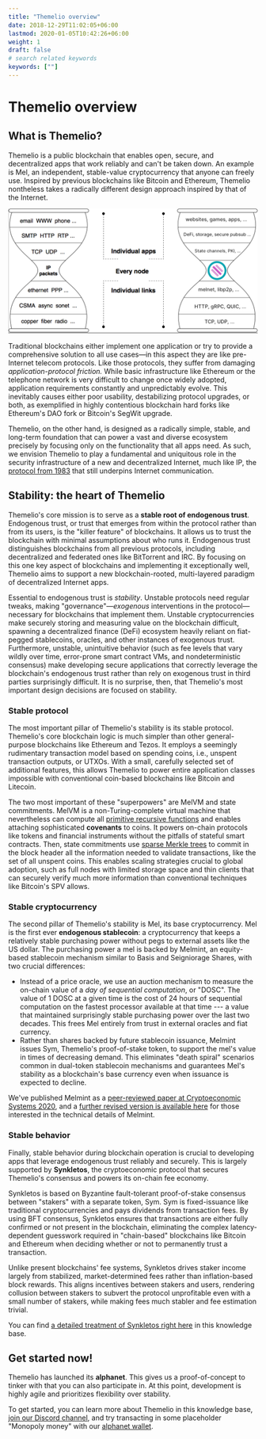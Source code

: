 ```yaml
---
title: "Themelio overview"
date: 2018-12-29T11:02:05+06:00
lastmod: 2020-01-05T10:42:26+06:00
weight: 1
draft: false
# search related keywords
keywords: [""]
---
```


# Themelio overview

## What is Themelio?

Themelio is a public blockchain that enables open, secure, and decentralized apps that work reliably and can't be taken down. An example is Mel, an independent, stable-value cryptocurrency that anyone can freely use. Inspired by previous blockchains like Bitcoin and Ethereum, Themelio nontheless takes a radically different design approach inspired by that of the Internet.

![](.gitbook/assets/hourglass.png)

Traditional blockchains either implement one application or try to provide a comprehensive solution to all use cases—in this aspect they are like pre-Internet telecom protocols. Like those protocols, they suffer from damaging _application-protocol friction._ While basic infrastructure like Ethereum or the telephone network is very difficult to change once widely adopted, application requirements constantly and unpredictably evolve. This inevitably causes either poor usability, destabilizing protocol upgrades, or both, as exemplified in highly contentious blockchain hard forks like Ethereum's DAO fork or Bitcoin's SegWit upgrade.

Themelio, on the other hand, is designed as a radically simple, stable, and long-term foundation that can power a vast and diverse ecosystem precisely by focusing only on the functionality that all apps need. As such, we envision Themelio to play a fundamental and uniquitous role in the security infrastructure of a new and decentralized Internet, much like IP, the [protocol from 1983](https://tools.ietf.org/html/rfc791) that still underpins Internet communication.

## Stability: the heart of Themelio

Themelio's core mission is to serve as a **stable root of endogenous trust**. Endogenous trust, or trust that emerges from within the protocol rather than from its users,  is the "killer feature" of blockchains. It allows us to trust the blockchain with minimal assumptions about who runs it. Endogenous trust distinguishes blockchains from all previous protocols, including decentralized and federated ones like BitTorrent and IRC. By focusing on this one key aspect of blockchains and implementing it exceptionally well, Themelio aims to support a new blockchain-rooted, multi-layered paradigm of decentralized Internet apps.

Essential to endogenous trust is _stability_. Unstable protocols need regular tweaks, making "governance"—_exogenous_ interventions in the protocol—necessary for blockchains that implement them. Unstable cryptocurrencies make securely storing and measuring value on the blockchain difficult, spawning a decentralized finance \(DeFi\) ecosystem heavily reliant on fiat-pegged stablecoins, oracles, and other instances of exogenous trust. Furthermore, unstable, unintuitive behavior \(such as fee levels that vary wildly over time, error-prone smart contract VMs, and nondeterministic consensus\) make developing secure applications that correctly leverage the blockchain's endogenous trust rather than rely on exogenous trust in third parties surprisingly difficult. It is no surprise, then, that Themelio's most important design decisions are focused on stability.

### Stable protocol 

The most important pillar of Themelio's stability is its stable protocol. Themelio's core blockchain logic is much simpler than other general-purpose blockchains like Ethereum and Tezos. It employs a seemingly rudimentary transaction model based on spending coins, i.e., unspent transaction outputs, or UTXOs. With a small, carefully selected set of additional features, this allows Themelio to power entire application classes impossible with conventional coin-based blockchains like Bitcoin and Litecoin. 

The two most important of these "superpowers" are MelVM and state commitments. MelVM is a non-Turing-complete virtual machine that nevertheless can compute all [primitive recursive functions](https://en.m.wikipedia.org/wiki/Primitive_recursive_function) and enables attaching sophisticated **covenants** to coins. It powers on-chain protocols like tokens and financial instruments without the pitfalls of stateful smart contracts. Then, state commitments use [sparse Merkle trees](https://ethresear.ch/t/optimizing-sparse-merkle-trees/3751) to commit in the block header all the information needed to validate transactions, like the set of all unspent coins. This enables scaling strategies crucial to global adoption, such as full nodes with limited storage space and thin clients that can securely verify much more information than conventional techniques like Bitcoin's SPV allows.  

### Stable cryptocurrency

The second pillar of Themelio's stability is Mel, its base cryptocurrency. Mel is the first ever **endogenous stablecoin**: a cryptocurrency that keeps a relatively stable purchasing power without pegs to external assets like the US dollar. The purchasing power a mel is backed by Melmint, an equity-based stablecoin mechanism similar to Basis and Seigniorage Shares, with two crucial differences:

* Instead of a price oracle, we use an auction mechanism to measure the on-chain value of a _day of sequential computation_, or "DOSC". The value of 1 DOSC at a given time is the cost of 24 hours of sequential computation on the fastest processor available at that time --- a value that maintained surprisingly stable purchasing power over the last two decades. This frees Mel entirely from trust in external oracles and fiat currency. 
* Rather than shares backed by future stablecoin issuance, Melmint issues Sym, Themelio's proof-of-stake token, to support the mel's value in times of decreasing demand. This eliminates "death spiral" scenarios common in dual-token stablecoin mechanisms and guarantees Mel's stability as a blockchain's base currency even when issuance is expected to decline.  

We've published Melmint as a [peer-reviewed paper at Cryptoeconomic Systems 2020](https://cryptoeconomicsystems.pubpub.org/pub/2ggmf2k0/release/4), and a [further revised version is available here](melmint-trustless-stable-cryptocurrency.md) for those interested in the technical details of Melmint. 

### Stable behavior

Finally, stable behavior during blockchain operation is crucial to developing apps that leverage endogenous trust reliably and securely. This is largely supported by **Synkletos**, the cryptoeconomic protocol that secures Themelio's consensus and powers its on-chain fee economy.

Synkletos is based on Byzantine fault-tolerant proof-of-stake consensus between "stakers" with a separate token, Sym. Sym is fixed-issuance like traditional cryptocurrencies and pays dividends from transaction fees. By using BFT consensus, Synkletos ensures that transactions are either fully confirmed or not present in the blockchain, eliminating the complex latency-dependent guesswork required in "chain-based" blockchains like Bitcoin and Ethereum when deciding whether or not to permanently trust a transaction.

Unlike present blockchains' fee systems, Synkletos drives staker income largely from stabilized, market-determined fees rather than inflation-based block rewards. This aligns incentives between stakers and users, rendering collusion between stakers to subvert the protocol unprofitable even with a small number of stakers, while making fees much stabler and fee estimation trivial.

You can find [a detailed treatment of Synkletos right here](synkletos-themelios-collusion-resistant-consensus-mechanism.md) in this knowledge base.  

## Get started now!

Themelio has launched its **alphanet**. This gives us a proof-of-concept to tinker with that you can also participate in. At this point, development is highly agile and prioritizes flexibility over stability.

To get started, you can learn more about Themelio in this knowledge base, [join our Discord channel](https://discord.gg/MzzffF7v2E), and try transacting in some placeholder "Monopoly money" with our [alphanet wallet](getting-started-with-the-alphanet.md). 

